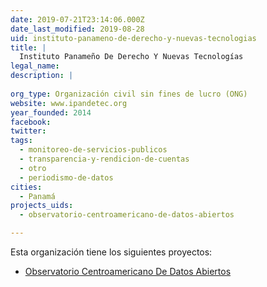 ```yaml
---
date: 2019-07-21T23:14:06.000Z
date_last_modified: 2019-08-28
uid: instituto-panameno-de-derecho-y-nuevas-tecnologias
title: |
  Instituto Panameño De Derecho Y Nuevas Tecnologías
legal_name: 
description: |
  
org_type: Organización civil sin fines de lucro (ONG)
website: www.ipandetec.org
year_founded: 2014
facebook: 
twitter: 
tags:
  - monitoreo-de-servicios-publicos
  - transparencia-y-rendicion-de-cuentas
  - otro
  - periodismo-de-datos
cities: 
  - Panamá
projects_uids:
  - observatorio-centroamericano-de-datos-abiertos

---
```


Esta organización tiene los siguientes proyectos:

- [Observatorio Centroamericano De Datos Abiertos](/proyectos/observatorio-centroamericano-de-datos-abiertos)
